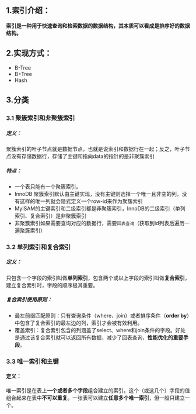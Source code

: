 ## 1.索引介绍：

**索引是一种用于快速查询和检索数据的数据结构，其本质可以看成是排序好的数据结构。**

## 2.实现方式：
- B-Tree
- B+Tree
- Hash

## 3.分类
### 3.1 聚簇索引和非聚簇索引
##### 定义：
聚簇索引的叶子节点就是数据节点，也就是说索引和数据行在一起；反之，叶子节点没有存储数据行，存储了主键和指向data的指针的是非聚簇索引
##### 特点：
- 一个表只能有一个聚簇索引。
- InnoDB 聚簇索引默认由主键实现，没有主键则选择一个唯一且非空的列，没有这样的唯一列就会隐式定义一个row-id来作为聚簇索引
-  MyISAM的主键索引和二级索引都是非聚簇索引，InnoDB的二级索引（单列索引、复合索引）是非聚簇索引
- 非聚簇索引如果需要查询对应的数据行，需要`回表查询`（获取到id列表后遍历一遍聚簇索引）

### 3.2 单列索引和复合索引
##### 定义：
只包含一个字段的索引叫做**单列索引**，包含两个或以上字段的索引叫做**复合索引**，建立复合索引时，字段的顺序极其重要。

##### 复合索引使用原则：
- 最左前缀匹配原则：只有查询条件（where、join）或者排序条件（**order by**）中包含了复合索引的最左边的列，索引才会被有效利用。
- 覆盖索引：复合索引包含的列涵盖了select、where和join条件的字段。好处是通过该复合索引就可以返回所有数据，减少了回表查询，**性能优化的重要手段**。

### 3.3 唯一索引和主键
#### 定义：
唯一索引是在表上**一个或者多个字段**组合建立的索引，这个（或这几个）字段的值组合起来在表中**不可以重复**。一张表可以建立**任意多个唯一索引**，但一般只建立一个。


